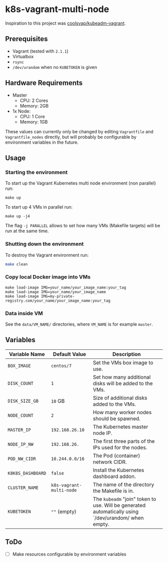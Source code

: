 # k8s-vagrant-multi-node
Inspiration to this project was [coolsvap/kubeadm-vagrant](https://github.com/coolsvap/kubeadm-vagrant).

## Prerequisites
* Vagrant (tested with `2.1.1`)
* Virtualbox
* `rsync`
* `/dev/urandom` when no `KUBETOKEN` is given

## Hardware Requirements
* Master
    * CPU: 2 Cores
    * Memory: 2GB
* 1x Node:
    * CPU: 1 Core
    * Memory: 1GB

These values can currently only be changed by editing `Vagrantfile` and `Vagrantfile_nodes` directly,
but will probably be configurable by environment variables in the future.

## Usage
### Starting the environment
To start up the Vagrant Kubernetes multi node environment (non parallel) run:
```
make up
```
To start up 4 VMs in parallel run:
```
make up -j4
```
The flag `-j PARALLEL` allows to set how many VMs (Makefile targets) will be run at the same time.

### Shutting down the environment
To destroy the Vagrant environment run:
```bash
make clean
```

### Copy local Docker image into VMs
```
make load-image IMG=your_name/your_image_name:your_tag
make load-image IMG=your_name/your_image_name
make load-image IMG=my-private-registry.com/your_name/your_image_name:your_tag
```

### Data inside VM
See the `data/VM_NAME/` directories, where `VM_NAME` is for example `master`.

## Variables
| Variable Name     | Default Value            | Description                                                                                         |
| ----------------- | ------------------------ | --------------------------------------------------------------------------------------------------- |
| `BOX_IMAGE`       | `centos/7`               | Set the VMs box image to use.                                                                       |
| `DISK_COUNT`      | `1`                      | Set how many additional disks will be added to the VMs.                                             |
| `DISK_SIZE_GB`    | `10` GB                  | Size of additional disks added to the VMs.                                                          |
| `NODE_COUNT`      | `2`                      | How many worker nodes should be spawned.                                                            |
| `MASTER_IP`       | `192.168.26.10`          | The Kubernetes master node IP.                                                                      |
| `NODE_IP_NW`      | `192.168.26.`            | The first three parts of the IPs used for the nodes.                                                |
| `POD_NW_CIDR`     | `10.244.0.0/16`          | The Pod (container) network CIDR.                                                                   |
| `K8K8S_DASHBOARD` | `false`                  | Install the Kubernetes dashboard addon.                                                             |
| `CLUSTER_NAME`    | `k8s-vagrant-multi-node` | The name of the directory the Makefile is in.                                                       |
| `KUBETOKEN`       | `""` (empty)               | The `kubeadm` "join" token to use. Will be generated automatically using `/dev/urandom/ when empty. |

## ToDo
- [ ] Make resources configurable by environment variables
